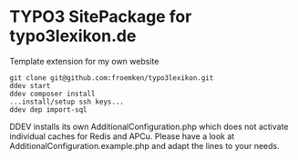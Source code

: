 # TYPO3 SitePackage for typo3lexikon.de

Template extension for my own website

```
git clone git@github.com:froemken/typo3lexikon.git
ddev start
ddev composer install
...install/setup ssh keys...
ddev dep import-sql
```

DDEV installs its own AdditionalConfiguration.php which does not activate individual caches for Redis and APCu. Please have a look at AdditionalConfiguration.example.php and adapt the lines to your needs.

